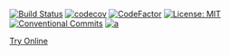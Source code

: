 
[![Build Status](https://travis-ci.com/light0x00/parser-generator.svg?branch=master)](https://travis-ci.com/light0x00/parser-generator)
[![codecov](https://codecov.io/gh/light0x00/parser-generator/branch/master/graph/badge.svg)](https://codecov.io/gh/light0x00/parser-generator)
[![CodeFactor](https://www.codefactor.io/repository/github/light0x00/parser-generator/badge/master)](https://www.codefactor.io/repository/github/light0x00/parser-generator/overview/master)
[![License: MIT](https://img.shields.io/badge/License-MIT-yellow.svg)](https://opensource.org/licenses/MIT)
[![Conventional Commits](https://img.shields.io/badge/Conventional%20Commits-1.0.0-yellow.svg)](https://conventionalcommits.org)
[![a](https://img.shields.io/npm/v/@parser-generator/cli)](https://www.npmjs.com/package/@parser-generator/cli)


[Try Online](https://light0x00.github.io/parser-generator/)
